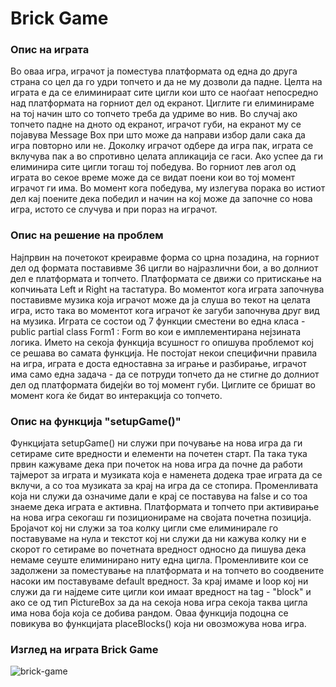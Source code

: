  # Brick Game
                                                                      
  ### Опис на играта
  
  Во оваа игра, играчот ја поместува платформата од една до друга страна со цел да го удри топчето и да не му дозволи да падне. Целта на играта е да се елиминираат сите цигли кои што се наоѓаат непосредно над платформата на горниот дел од екранот. Циглите ги елиминираме на тој начин што со топчето треба да удриме во нив. Во случај ако топчето падне на дното од екранот, играчот губи, на екранот му се појавува Message Box при што може да направи избор дали сака да игра повторно или не. Доколку играчот одбере да игра пак, играта се вклучува пак а во спротивно целата апликација се гаси. Ако успее да ги елиминира сите цигли тогаш тој победува. Во горниот лев агол од играта во секое време може да се видат поени кои во тој момент играчот ги има. Во момент кога победува, му излегува порака во истиот дел кај поените дека победил и начин на кој може да започне со нова игра, истото се случува и при пораз на играчот. 
  
 ### Опис на решение на проблем
  
   Најпрвин на почетокот креиравме форма со црна позадина, на горниот дел од формата поставивме 36 цигли во најразлични бои, а во долниот дел е платформата и топчето. Платформата се движи со притискање на копчињата Left и Right на тастатура. Во моментот кога играта започнува поставивме музика која играчот може да ја слуша во текот на целата игра, исто така во моментот кога играчот ќе загуби започнува друг вид на музика. Играта се состои од 7 функции сместени во една класа - public partial class Form1 : Form во кои е имплементирана нејзината логика. Името на секоја функција всушност го опишува проблемот кој се решава во самата функција. Не постојат некои специфични правила на игра, играта е доста едноставна за играње и разбирање, играчот има само една задача - да се потруди топчето да не стигне до долниот дел од платформата бидејќи во тој момент губи. Циглите се бришат во момент кога ќе бидат во интеракција со топчето.
   
   
 ### Опис на функција "setupGame()"
   
  Функцијата setupGame() ни служи при почување на нова игра да ги сетираме сите вредности и елементи на почетен старт. Па така тука првин кажуваме дека при почеток на нова игра да почне да работи тајмерот за играта и музиката која е наменета додека трае играта да се вклучи, а со тоа музиката за крај на игра да се стопира. Променливата која ни служи да означиме дали е крај се поставува на false и со тоа знаеме дека играта е активна. Платформата и топчето при активирање на нова игра секогаш ги позиционираме на својата почетна позиција. Бројачот кој ни служи за тоа колку цигли сме елиминирале го поставуваме на нула и текстот кој ни служи да ни кажува колку ни е скорот го сетираме во почетната вредност односно да пишува дека немаме сеуште елиминирано ниту една цигла. Променливите кои се задолжени за поместување на платформата и на топчето во соодвените насоки им поставуваме default вредност. За крај имаме и loop кој ни служи да ги најдеме сите цигли кои имаат вредност на tag - "block" и ако се од тип PictureBox за да на секоја нова игра секоја таква цигла има нова боја која се добива рандом. Оваа функција подоцна се повикува во функцијата placeBlocks() која ни овозможува нова игра.
  
### Изглед на играта Brick Game

![brick-game](https://user-images.githubusercontent.com/86257936/169565908-0e35eeb6-a29b-4390-aec8-26d98c236746.png)

